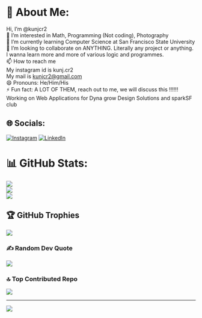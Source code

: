 # 💫 About Me:
 Hi, I’m @kunjcr2<br>👀 I’m interested in Math, Programming (Not coding), Photography<br>🌱 I’m currently learning Computer Science at San Francisco State University<br>💞️ I’m looking to collaborate on ANYTHING. Literally any project or anything. I wanna learn more and more of various logic and programmes.<br>📫 How to reach me<br>My instagram id is kunj.cr2<br>My mail is kunjcr2@gmail.com<br>😄 Pronouns: He/Him/His<br>⚡ Fun fact: A LOT OF THEM, reach out to me, we will discuss this !!!!!!<br>Working on Web Applications for Dyna grow Design Solutions and sparkSF club


## 🌐 Socials:
[![Instagram](https://img.shields.io/badge/Instagram-%23E4405F.svg?logo=Instagram&logoColor=white)](https://www.instagram.com/kunj.cr2/?hl=en) [![LinkedIn](https://img.shields.io/badge/LinkedIn-%230077B5.svg?logo=linkedin&logoColor=white)](https://www.linkedin.com/in/kunjcr2/)


# 📊 GitHub Stats:
![](https://github-readme-stats.vercel.app/api?username=kunjcr2&theme=dark&hide_border=false&include_all_commits=false&count_private=false)<br/>
![](https://github-readme-streak-stats.herokuapp.com/?user=kunjcr2&theme=dark&hide_border=false)<br/>
![](https://github-readme-stats.vercel.app/api/top-langs/?username=kunjcr2&theme=dark&hide_border=false&include_all_commits=false&count_private=false&layout=compact)

## 🏆 GitHub Trophies
![](https://github-profile-trophy.vercel.app/?username=kunjcr2&theme=gruvbox&no-frame=false&no-bg=true&margin-w=4)

### ✍️ Random Dev Quote
![](https://quotes-github-readme.vercel.app/api?type=vetical&theme=dark)

### 🔝 Top Contributed Repo
![](https://github-contributor-stats.vercel.app/api?username=kunjcr2&limit=5&theme=onedark&combine_all_yearly_contributions=true)

---
[![](https://visitcount.itsvg.in/api?id=kunjcr2&icon=6&color=0)](https://visitcount.itsvg.in)

<!-- Proudly created with GPRM ( https://gprm.itsvg.in ) -->
